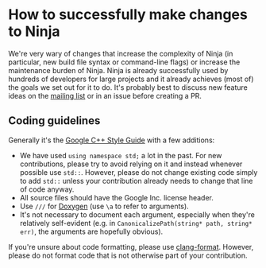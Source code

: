 # How to successfully make changes to Ninja

We're very wary of changes that increase the complexity of Ninja (in particular,
new build file syntax or command-line flags) or increase the maintenance burden
of Ninja. Ninja is already successfully used by hundreds of developers for large
projects and it already achieves (most of) the goals we set out for it to do.
It's probably best to discuss new feature ideas on the
[mailing list](https://groups.google.com/forum/#!forum/ninja-build) or in an
issue before creating a PR.

## Coding guidelines

Generally it's the
[Google C++ Style Guide](https://google.github.io/styleguide/cppguide.html) with
a few additions:

* We have used `using namespace std;` a lot in the past. For new contributions,
  please try to avoid relying on it and instead whenever possible use `std::`.
  However, please do not change existing code simply to add `std::` unless your
  contribution already needs to change that line of code anyway.
* All source files should have the Google Inc. license header.
* Use `///` for [Doxygen](http://www.doxygen.nl/) (use `\a` to refer to
  arguments).
* It's not necessary to document each argument, especially when they're
  relatively self-evident (e.g. in
  `CanonicalizePath(string* path, string* err)`, the arguments are hopefully
  obvious).

If you're unsure about code formatting, please use
[clang-format](https://clang.llvm.org/docs/ClangFormat.html). However, please do
not format code that is not otherwise part of your contribution.
